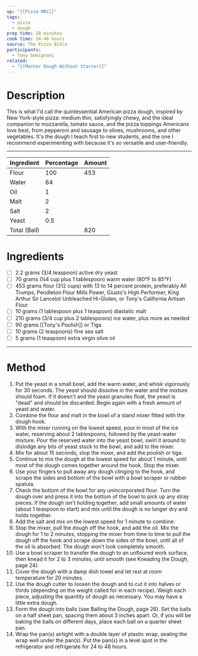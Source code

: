 ```yaml
---
up: "[[Pizza MOC]]"
tags:
  - pizza
  - dough
prep time: 20 minutes
cook time: 24-48 hours
source: The Pizza Bible
participants:
  - Tony Gemignani
related:
  - "[[Master Dough Without Starter]]"
---
```

# Description
This is what l'd call the quintessential American pizza dough, inspired by New York-style pizza: medium thin, satisfyingly chewy, and the ideal companion to mozzarella, tomato sauce, and the pizza toppings Americans love best, from pepperoni and sausage to olives, mushrooms, and other vegetables. It's the dough I teach first to new students, and the one I recommend experimenting with because it's so versatile and user-friendly.

---

| Ingredient | Percentage | Amount |
| ---- | ---- | ---- |
| Flour | 100 | 453 |
| Water | 64 |  |
| Oil | 1 |  |
| Malt | 2 |  |
| Salt | 2 |  |
| Yeast | 0.5 |  |
| Total (Ball) |  | 820 |
<!-- TBLFM: @I$>=(@>$>/(sum(@2$2..@5$2)*0.01));%.0f -->
<!-- TBLFM: @3$>..@6$>=(($-1*0.01)*@I$>);%.2f -->

<!-- haha, good luck: https://github.com/tgrosinger/md-advanced-tables/blob/main/docs/formulas.md -->
# Ingredients
- [ ] 2.2 grams (3/4 teaspoon) active dry yeast
- [ ] 70 grams (¼4 cup plus 1 tablespoon) warm water (80°F to 85°F)
- [ ] 453 grams flour (312 cups) with 13 to 14 percent protein, preferably All Trumps, Pendleton Flour Mills Power, Giusto's High Performer, King Arthur Sir Lancelot Unbleached Hi-Gluten, or Tony's California Artisan Flour
- [ ] 10 grams (1 tablespoon plus 1 teaspoon) diastatic malt
- [ ] 210 grams (3/4 cup plus 2 tablespoons) ice water, plus more as needed
- [ ] 90 grams [[Tony's Poolish]] or Tiga
- [ ] 10 grams (2 teaspoons) fine sea salt
- [ ] 5 grams (1 teaspoon) extra virgin olive oil

---

# Method
1. Put the yeast in a small bowl, add the warm water, and whisk vigorously for 30 seconds. The yeast should dissolve in the water and the mixture should foam. If it doesn't and the yeast granules float, the yeast is "dead" and should be discarded. Begin again with a fresh amount of yeast and water.
2. Combine the flour and malt in the bowl of a stand mixer fitted with the dough hook.
3. With the mixer running on the lowest speed, pour in most of the ice water, reserving about 2 tablespoons, followed by the yeast-water mixture. Pour the reserved water into the yeast bowl, swirl it around to dislodge any bits of yeast stuck to the bowl, and add to the mixer.
4. Mix for about 15 seconds, stop the mixer, and add the poolish or tiga.
5. Continue to mix the dough at the lowest speed for about 1 minute, until most of the dough comes together around the hook. Stop the mixer.
6. Use your fingers to pull away any dough clinging to the hook, and scrape the sides and bottom of the bowl with a bowl scraper or rubber spatula.
7. Check the bottom of the bowl for any unincorporated flour. Turn the dough over and press it into the bottom of the bowl to pick up any stray pieces. If the dough isn't holding together, add small amounts of water (about 1 teaspoon to start) and mix until the dough is no longer dry and holds together.
8. Add the salt and mix on the lowest speed for 1 minute to combine.
9. Stop the mixer, pull the dough off the hook, and add the oil. Mix the dough for 1 to 2 minutes, stopping the mixer from time to time to pull the dough off the hook and scrape down the sides of the bowl, until all of the oil is absorbed. The dough won't look completely smooth.
10. Use a bowl scraper to transfer the dough to an unfloured work surface, then knead it for 2 to 3 minutes, until smooth (see Kneading the Dough, page 24).
11. Cover the dough with a damp dish towel and let rest at room temperature for 20 minutes.
12. Use the dough cutter to loosen the dough and to cut it into halves or thirds (depending on the weight called for in each recipe). Weigh each piece, adjusting the quantity of dough as necessary. You may have a little extra dough.
13. Form the dough into balls (see Balling the Dough, page 26). Set the balls on a half sheet pan, spacing them about 3 inches apart. Or, if you will be baking the balls on different days, place each ball on a quarter sheet pan.
14. Wrap the pan(s) airtight with a double layer of plastic wrap, sealing the wrap well under the pan(s). Put the pan(s) in a level spot in the refrigerator and refrigerate for 24 to 48 hours.